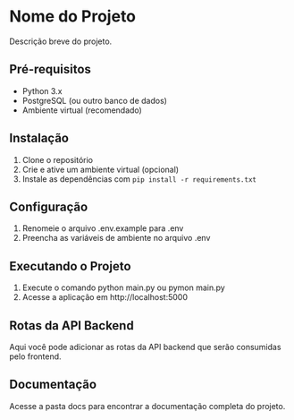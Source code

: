 # Nome do Projeto

Descrição breve do projeto.

## Pré-requisitos

- Python 3.x
- PostgreSQL (ou outro banco de dados)
- Ambiente virtual (recomendado)

## Instalação

1. Clone o repositório
2. Crie e ative um ambiente virtual (opcional)
3. Instale as dependências com `pip install -r requirements.txt`

## Configuração

1. Renomeie o arquivo .env.example para .env
2. Preencha as variáveis de ambiente no arquivo .env

## Executando o Projeto

1. Execute o comando python main.py ou pymon main.py
2. Acesse a aplicação em http://localhost:5000

## Rotas da API Backend

Aqui você pode adicionar as rotas da API backend que serão consumidas pelo frontend.

## Documentação

Acesse a pasta docs para encontrar a documentação completa do projeto.

